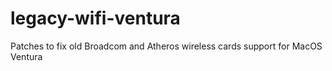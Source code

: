 # legacy-wifi-ventura
Patches to fix old Broadcom and Atheros wireless cards support for MacOS Ventura
